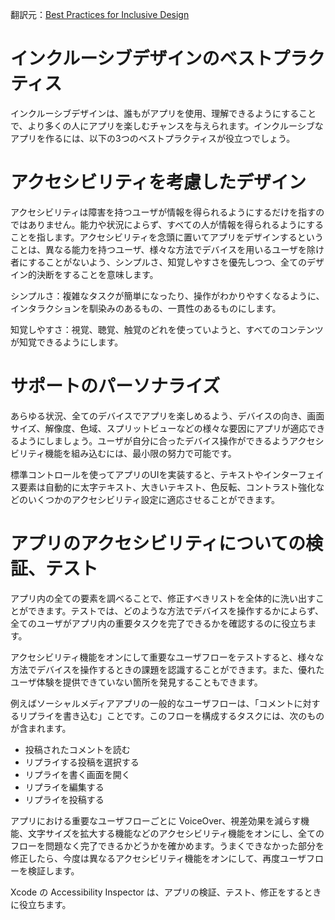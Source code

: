 翻訳元：[Best Practices for Inclusive Design](https://developer.apple.com/design/human-interface-guidelines/accessibility/overview/best-practices/)

# インクルーシブデザインのベストプラクティス

インクルーシブデザインは、誰もがアプリを使用、理解できるようにすることで、より多くの人にアプリを楽しむチャンスを与えられます。インクルーシブなアプリを作るには、以下の3つのベストプラクティスが役立つでしょう。

# アクセシビリティを考慮したデザイン

アクセシビリティは障害を持つユーザが情報を得られるようにするだけを指すのではありません。能力や状況によらず、すべての人が情報を得られるようにすることを指します。アクセシビリティを念頭に置いてアプリをデザインするということは、異なる能力を持つユーザ、様々な方法でデバイスを用いるユーザを除け者にすることがないよう、シンプルさ、知覚しやすさを優先しつつ、全てのデザイン的決断をすることを意味します。

シンプルさ：複雑なタスクが簡単になったり、操作がわかりやすくなるように、インタラクションを馴染みのあるもの、一貫性のあるものにします。

知覚しやすさ：視覚、聴覚、触覚のどれを使っていようと、すべてのコンテンツが知覚できるようにします。

# サポートのパーソナライズ

あらゆる状況、全てのデバイスでアプリを楽しめるよう、デバイスの向き、画面サイズ、解像度、色域、スプリットビューなどの様々な要因にアプリが適応できるようにしましょう。ユーザが自分に合ったデバイス操作ができるようアクセシビリティ機能を組み込むには、最小限の努力で可能です。

標準コントロールを使ってアプリのUIを実装すると、テキストやインターフェイス要素は自動的に太字テキスト、大きいテキスト、色反転、コントラスト強化などのいくつかのアクセシビリティ設定に適応させることができます。

# アプリのアクセシビリティについての検証、テスト

アプリ内の全ての要素を調べることで、修正すべきリストを全体的に洗い出すことができます。テストでは、どのような方法でデバイスを操作するかによらず、全てのユーザがアプリ内の重要タスクを完了できるかを確認するのに役立ちます。

アクセシビリティ機能をオンにして重要なユーザフローをテストすると、様々な方法でデバイスを操作するときの課題を認識することができます。また、優れたユーザ体験を提供できていない箇所を発見することもできます。

例えばソーシャルメディアアプリの一般的なユーザフローは、「コメントに対するリプライを書き込む」ことです。このフローを構成するタスクには、次のものが含まれます。

* 投稿されたコメントを読む
* リプライする投稿を選択する
* リプライを書く画面を開く
* リプライを編集する
* リプライを投稿する

アプリにおける重要なユーザフローごとに VoiceOver、視差効果を減らす機能、文字サイズを拡大する機能などのアクセシビリティ機能をオンにし、全てのフローを問題なく完了できるかどうかを確かめます。うまくできなかった部分を修正したら、今度は異なるアクセシビリティ機能をオンにして、再度ユーザフローを検証します。

Xcode の Accessibility Inspector は、アプリの検証、テスト、修正をするときに役立ちます。
